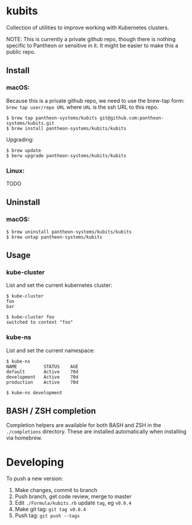 kubits
======

Collection of utilities to improve working with Kubernetes clusters.

NOTE: This is currently a private github repo, though there is nothing specific
to Pantheon or sensitive in it. It might be easier to make this a public repo.

Install
-------

### macOS:

Because this is a private github repo, we need to use the brew-tap form: `brew tap user/repo URL`
where `URL` is the ssh URL to this repo.

    $ brew tap pantheon-systems/kubits git@github.com:pantheon-systems/kubits.git
    $ brew install pantheon-systems/kubits/kubits

Upgrading:

    $ brew update
    $ berw upgrade pantheon-systems/kubits/kubits

### Linux:

TODO

Uninstall
---------

### macOS:

    $ brew uninstall pantheon-systems/kubits/kubits
    $ brew untap pantheon-systems/kubits

Usage
-----

### kube-cluster

List and set the current kubernetes cluster:

    $ kube-cluster
    foo
    bar

    $ kube-cluster foo
    switched to context "foo"

### kube-ns

List and set the current namespace:

    $ kube-ns
    NAME          STATUS    AGE
    default       Active    70d
    development   Active    70d
    production    Active    70d

    $ kube-ns development

BASH / ZSH completion
---------------------

Completion helpers are available for both BASH and ZSH in the `./completions` directory.
These are installed automatically when installing via homebrew.

Developing
==========

To push a new version:

1. Make changes, commit to branch
2. Push branch, get code review, merge to master
3. Edit `./Formula/kubits.rb` update `tag`, eg `v0.0.4`
4. Make git tag: `git tag v0.0.4`
5. Push tag: `git push --tags`
